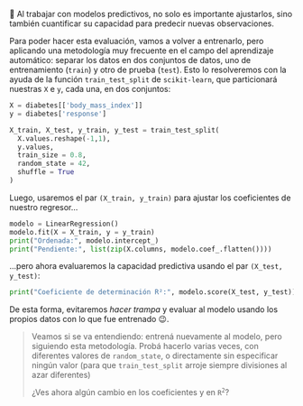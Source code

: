 🔮 Al trabajar con modelos predictivos, no solo es importante ajustarlos, sino también cuantificar su capacidad para predecir nuevas observaciones.

Para poder hacer esta evaluación, vamos a volver a entrenarlo, pero aplicando una metodología  muy frecuente en el campo del aprendizaje automático: separar los datos en dos conjuntos de datos, uno de entrenamiento (`train`) y otro de prueba (`test`). Esto lo resolveremos con la ayuda de la función `train_test_split` de `scikit-learn`, que particionará nuestras `X` e `y`, cada una, en dos conjuntos: 

```python
X = diabetes[['body_mass_index']]
y = diabetes['response']

X_train, X_test, y_train, y_test = train_test_split(
  X.values.reshape(-1,1),
  y.values,
  train_size = 0.8,
  random_state = 42,  
  shuffle = True
)
```                                    

Luego, usaremos el par `(X_train, y_train)` para ajustar los coeficientes de nuestro regresor...

```python
modelo = LinearRegression()
modelo.fit(X = X_train, y = y_train)
print("Ordenada:", modelo.intercept_)
print("Pendiente:", list(zip(X.columns, modelo.coef_.flatten())))
```

...pero ahora evaluaremos la capacidad predictiva usando el par `(X_test, y_test)`:

```python
print("Coeficiente de determinación R²:", modelo.score(X_test, y_test))
```

De esta forma, evitaremos _hacer trampa_ y evaluar al modelo usando los propios datos con lo que fue entrenado 😉.

> Veamos si se va entendiendo: entrená nuevamente al modelo, pero siguiendo esta metodología. Probá hacerlo varias veces, con diferentes valores de `random_state`, o directamente sin especificar ningún valor (para que `train_test_split` arroje siempre divisiones al azar diferentes)
>
> ¿Ves ahora algún cambio en los coeficientes y en <code>R<sup>2</sup></code>?
